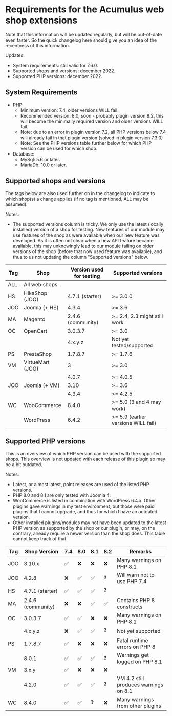 Requirements for the Acumulus web shop extensions
=================================================

Note that this information will be updated regularly, but will be out-of-date
even faster. So the quick changelog here should give you an idea of the
recentness of this information.

Updates:

- System requirements: still valid for 7.6.0.
- Supported shops and versions: december 2022.
- Supported PHP versions: december 2022.

System Requirements
-------------------

- PHP:
    * Minimum version: 7.4, older versions WILL fail.
    * Recommended version: 8.0, soon - probably plugin version 8.2, this will
      become the minimally required version and older versions WILL fail.
    * Note: due to an error in plugin version 7.2, all PHP versions below 7.4
      will already fail in that plugin version (solved in plugin version 7.3.0)
    * Note: See the PHP versions table further below for which PHP version can
      be used for which shop.
- Database:
    * MySql: 5.6 or later.
    * MariaDb: 10.0 or later.

Supported shops and versions
----------------------------
The tags below are also used further on in the changelog to indicate to which
shop(s) a change applies (if no tag is mentioned, ALL may be assumed).

Notes:

- The supported versions column is tricky. We only use the latest (locally
  installed) version of a shop for testing. New features of our module may use
  features of the shop as were available when our new feature was developed.
  As it is often not clear when a new API feature became available, this may
  unknowingly lead to our module failing on older versions of the shop (before
  that now used feature was available), and thus to us not updating the column
  "Supported versions" below.

| Tag | Shop             | Version used for testing | Supported versions                  |
|-----|------------------|--------------------------|-------------------------------------|
| ALL | All web shops.   |                          |                                     |
| HS  | HikaShop (JOO)   | 4.7.1 (starter)          | >= 3.0.0                            |
| JOO | Joomla (+ HS)    | 4.3.4                    | >= 3.6                              |
| MA  | Magento          | 2.4.6 (community)        | >= 2.4, 2.3 might still work        |
| OC  | OpenCart         | 3.0.3.7                  | >= 3.0                              |
|     |                  | 4.x.y.z                  | Not yet tested/supported            |
| PS  | PrestaShop       | 1.7.8.7                  | >= 1.7.6                            |
| VM  | VirtueMart (JOO) | 3                        | >= 3.0                              |
|     |                  | 4.0.7                    | >= 4.0.5                            |
| JOO | Joomla (+ VM)    | 3.10                     | >= 3.6                              |
|     |                  | 4.3.4                    | >= 4.2.5                            |
| WC  | WooCommerce      | 8.4.0                    | >= 5.0 (3 and 4 may work)           |
|     | WordPress        | 6.4.2                    | >= 5.9 (earlier versions WILL fail) |

Supported PHP versions
----------------------
This is an overview of which PHP version can be used with the supported shops.
This overview is not updated with each release of this plugin so may be a bit outdated.

Notes:

- Latest, or almost latest, point releases are used of the listed PHP versions.
- PHP 8.0 and 8.1 are only tested with Joomla 4.
- WooCommerce is listed in combination with WordPress 6.4.x. Other plugins gave
  warnings in my test environment, but those were paid plugins that I cannot
  upgrade, and thus for which I have an outdated version.
- Other installed plugins/modules may not have been updated to the latest
  PHP version as supported by the shop or our plugin, or may, on the contrary,
  already require a newer version than the shop does. This table cannot keep
  track of that.

| Tag | Shop Version      | 7.4 | 8.0 | 8.1 | 8.2 | Remarks                               |
|-----|-------------------|-----|-----|-----|-----|---------------------------------------|
| JOO | 3.10.x            | ✅ | ❌ | ❌ | ❌ | Many warnings on PHP 8.1              |
| JOO | 4.2.8             | ❌ | ✅ | ✅ | ❓ | Will warn not to use PHP 7.4          |
| HS  | 4.7.1 (starter)   | ✅ | ✅ | ✅ | ❓ |                                       |
| MA  | 2.4.6 (community) | ❌ | ❌ | ✅ | ✅ | Contains PHP 8 constructs             |
| OC  | 3.0.3.7           | ✅ | ✅ | ❌ | ❌ | Many warnings on PHP 8.1              |
|     | 4.x.y.z           | ❌ | ✅ | ✅ | ❓ | Not yet supported                     |
| PS  | 1.7.8.7           | ✅ | ❌ | ❌ | ❌ | Fatal runtime errors on PHP 8         |
|     | 8.0.1             | ✅ | ✅ | ✅ | ❓ | Warnings get logged on PHP 8.1        |
| VM  | 3.x.y             | ✅ | ❌ | ❌ | ❌ |                                       |
|     | 4.2.0             | ✅ | ✅ | ✅ | ❓ | VM 4.2 still produces warnings on 8.1 |
| WC  | 8.4.0             | ✅ | ✅ | ❓ | ❌ | Many warnings from other plugins      |
